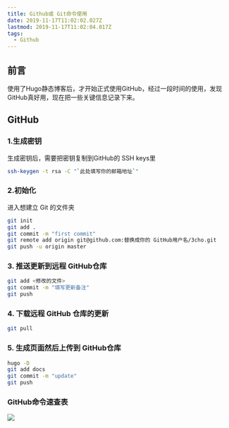 ```yaml
---
title: Github或 Git命令使用
date: 2019-11-17T11:02:02.027Z
lastmod: 2019-11-17T11:02:04.017Z
tags:
  - Github
---
```

## 前言
使用了Hugo静态博客后，才开始正式使用GitHub，经过一段时间的使用，发现GitHub真好用，现在把一些关键信息记录下来。

## GitHub

### 1.生成密钥
生成密钥后，需要把密钥复制到GitHub的 SSH keys里

```bash
ssh-keygen -t rsa -C "`此处填写你的邮箱地址`"
```
### 2.初始化
进入想建立 Git 的文件夹
```bash
git init
git add .
git commit -m "first commit"
git remote add origin git@github.com:替换成你的 GitHub用户名/3cho.git
git push -u origin master
```
### 3. 推送更新到远程 GitHub仓库

```bash
git add <修改的文件>
git commit -m "填写更新备注"
git push
```
### 4. 下载远程 GitHub 仓库的更新
```bash
git pull
```

### 5. 生成页面然后上传到 GitHub仓库

```bash
hugo -D
git add docs
git commit -m "update"
git push
```

### GitHub命令速查表

![](https://img.qpf.red/github.png)



